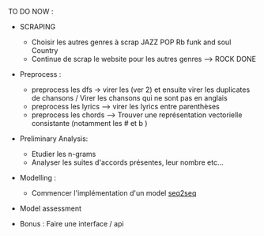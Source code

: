 TO DO NOW :

- SCRAPING
    - Choisir les autres genres à scrap JAZZ POP Rb funk and soul Country 
    - Continue de scrap le website pour les autres genres --> ROCK DONE 

- Preprocess : 
    - preprocess les dfs -> virer les (ver 2) et ensuite virer les duplicates de chansons / Virer les chansons qui ne sont pas en anglais
    - preprocess les lyrics --> virer les lyrics entre parenthèses 
    - preprocess les chords --> Trouver une représentation vectorielle consistante (notamment les # et b )

- Preliminary Analysis:
    - Etudier les n-grams
    - Analyser les suites d'accords présentes, leur nombre etc...

- Modelling :
    - Commencer l'implémentation d'un model [seq2seq](https://pytorch.org/tutorials/intermediate/seq2seq_translation_tutorial.html)

- Model assessment 

- Bonus : Faire une interface / api 
